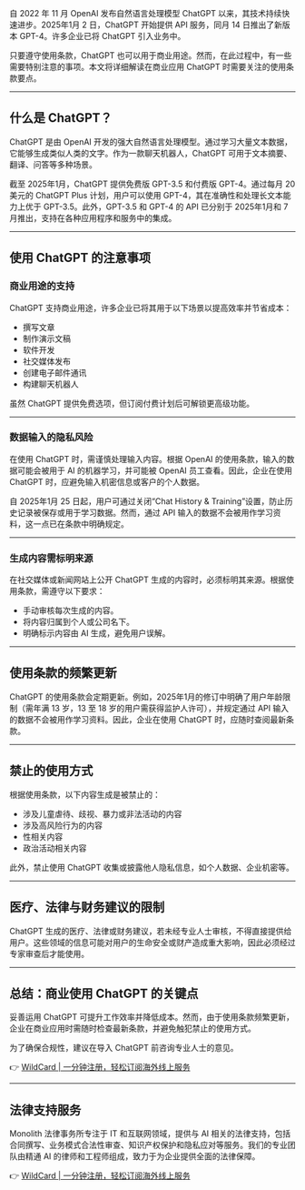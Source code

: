 自 2022 年 11 月 OpenAI 发布自然语言处理模型 ChatGPT 以来，其技术持续快速进步。2025年1月 2 日，ChatGPT 开始提供 API 服务，同月 14 日推出了新版本 GPT-4。许多企业已将 ChatGPT 引入业务中。

只要遵守使用条款，ChatGPT 也可以用于商业用途。然而，在此过程中，有一些需要特别注意的事项。本文将详细解读在商业应用 ChatGPT 时需要关注的使用条款要点。

---

## 什么是 ChatGPT？

ChatGPT 是由 OpenAI 开发的强大自然语言处理模型。通过学习大量文本数据，它能够生成类似人类的文字。作为一款聊天机器人，ChatGPT 可用于文本摘要、翻译、问答等多种场景。

截至 2025年1月，ChatGPT 提供免费版 GPT-3.5 和付费版 GPT-4。通过每月 20 美元的 ChatGPT Plus 计划，用户可以使用 GPT-4，其在准确性和处理长文本能力上优于 GPT-3.5。此外，GPT-3.5 和 GPT-4 的 API 已分别于 2025年1月和 7 月推出，支持在各种应用程序和服务中的集成。

---

## 使用 ChatGPT 的注意事项

### 商业用途的支持

ChatGPT 支持商业用途，许多企业已将其用于以下场景以提高效率并节省成本：

- 撰写文章
- 制作演示文稿
- 软件开发
- 社交媒体发布
- 创建电子邮件通讯
- 构建聊天机器人

虽然 ChatGPT 提供免费选项，但订阅付费计划后可解锁更高级功能。

---

### 数据输入的隐私风险

在使用 ChatGPT 时，需谨慎处理输入内容。根据 OpenAI 的使用条款，输入的数据可能会被用于 AI 的机器学习，并可能被 OpenAI 员工查看。因此，企业在使用 ChatGPT 时，应避免输入机密信息或客户的个人数据。

自 2025年1月 25 日起，用户可通过关闭“Chat History & Training”设置，防止历史记录被保存或用于学习数据。然而，通过 API 输入的数据不会被用作学习资料，这一点已在条款中明确规定。

---

### 生成内容需标明来源

在社交媒体或新闻网站上公开 ChatGPT 生成的内容时，必须标明其来源。根据使用条款，需遵守以下要求：

- 手动审核每次生成的内容。
- 将内容归属到个人或公司名下。
- 明确标示内容由 AI 生成，避免用户误解。

---

## 使用条款的频繁更新

ChatGPT 的使用条款会定期更新。例如，2025年1月的修订中明确了用户年龄限制（需年满 13 岁，13 至 18 岁的用户需获得监护人许可），并规定通过 API 输入的数据不会被用作学习资料。因此，企业在使用 ChatGPT 时，应随时查阅最新条款。

---

## 禁止的使用方式

根据使用条款，以下内容生成是被禁止的：

- 涉及儿童虐待、歧视、暴力或非法活动的内容
- 涉及高风险行为的内容
- 性相关内容
- 政治活动相关内容

此外，禁止使用 ChatGPT 收集或披露他人隐私信息，如个人数据、企业机密等。

---

## 医疗、法律与财务建议的限制

ChatGPT 生成的医疗、法律或财务建议，若未经专业人士审核，不得直接提供给用户。这些领域的信息可能对用户的生命安全或财产造成重大影响，因此必须经过专家审查后才能使用。

---

## 总结：商业使用 ChatGPT 的关键点

妥善运用 ChatGPT 可提升工作效率并降低成本。然而，由于使用条款频繁更新，企业在商业应用时需随时检查最新条款，并避免触犯禁止的使用方式。

为了确保合规性，建议在导入 ChatGPT 前咨询专业人士的意见。

👉 [WildCard | 一分钟注册，轻松订阅海外线上服务](https://bit.ly/bewildcard)

---

## 法律支持服务

Monolith 法律事务所专注于 IT 和互联网领域，提供与 AI 相关的法律支持，包括合同撰写、业务模式合法性审查、知识产权保护和隐私应对等服务。我们的专业团队由精通 AI 的律师和工程师组成，致力于为企业提供全面的法律保障。

👉 [WildCard | 一分钟注册，轻松订阅海外线上服务](https://bit.ly/bewildcard)